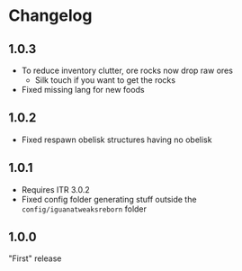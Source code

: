 # Changelog

## 1.0.3
* To reduce inventory clutter, ore rocks now drop raw ores
  * Silk touch if you want to get the rocks
* Fixed missing lang for new foods

## 1.0.2
* Fixed respawn obelisk structures having no obelisk

## 1.0.1
* Requires ITR 3.0.2
* Fixed config folder generating stuff outside the `config/iguanatweaksreborn` folder

## 1.0.0
"First" release